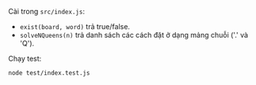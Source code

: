 Cài trong `src/index.js`:
- `exist(board, word)` trả true/false.
- `solveNQueens(n)` trả danh sách các cách đặt ở dạng mảng chuỗi ('.' và 'Q').

Chạy test:
```bash
node test/index.test.js
```
